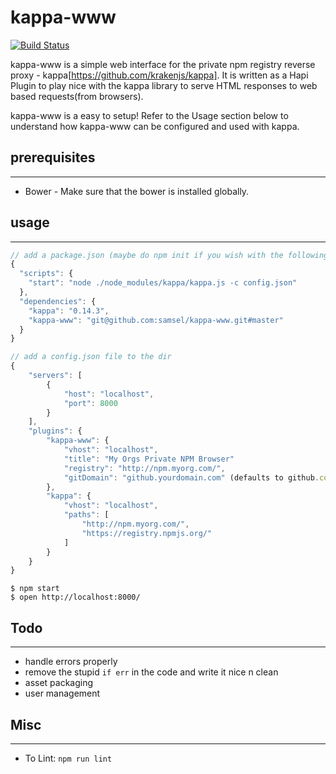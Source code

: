kappa-www
=========

[![Build Status](https://travis-ci.org/samsel/kappa-www.svg)](https://travis-ci.org/samsel/kappa-www)

kappa-www is a simple web interface for the private npm registry reverse proxy - kappa[https://github.com/krakenjs/kappa].
It is written as a Hapi Plugin to play nice with the kappa library to serve HTML responses to web based requests(from browsers).

kappa-www is a easy to setup!
Refer to the Usage section below to understand how kappa-www can be configured and used with kappa.

## prerequisites
----------------
* Bower - Make sure that the bower is installed globally.

## usage
--------

```javascript
// add a package.json (maybe do npm init if you wish with the following and do npm install)
{
  "scripts": {
    "start": "node ./node_modules/kappa/kappa.js -c config.json"
  },
  "dependencies": {
    "kappa": "0.14.3",
    "kappa-www": "git@github.com:samsel/kappa-www.git#master"
  }
}
```

```javascript
// add a config.json file to the dir
{
    "servers": [
        {
            "host": "localhost",
            "port": 8000
        }
    ],
    "plugins": {
        "kappa-www": {
            "vhost": "localhost",
            "title": "My Orgs Private NPM Browser"
            "registry": "http://npm.myorg.com/",
            "gitDomain": "github.yourdomain.com" (defaults to github.com)    
        },
        "kappa": {
            "vhost": "localhost",
            "paths": [
                "http://npm.myorg.com/",
                "https://registry.npmjs.org/"
            ]
        }
    }
}
```

```shell
$ npm start
$ open http://localhost:8000/
````

## Todo
--------
* handle errors properly
* remove the stupid ```if err``` in the code and write it nice n clean
* asset packaging
* user management

## Misc
--------
* To Lint: ```npm run lint```